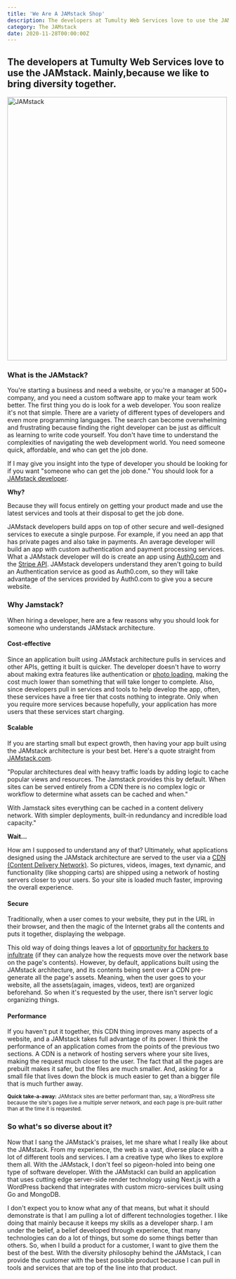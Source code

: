 ```yaml
---
title: 'We Are A JAMstack Shop'
description: The developers at Tumulty Web Services love to use the JAMstack.
category: The JAMstack
date: 2020-11-28T00:00:00Z
---
```


## The developers at Tumulty Web Services love to use the JAMstack. Mainly,because we like to bring diversity together.

<img src="https://res.cloudinary.com/cloudinary-marketing/image/upload/c_fill,w_500/dpr_1.0,f_auto,fl_lossy,q_auto/v1/Web_Assets/blog/JAMstack-Delivers-v1.png" width="500" height="600" alt="JAMstack" />

### What is the JAMstack?

You're starting a business and need a website, or you're a manager at 500+ company, and you need a custom software app to make your team work better. The first thing you do is look for a web developer. You soon realize it's not that simple. There are a variety of different types of developers and even more programming languages. The search can become overwhelming and frustrating because finding the right developer can be just as difficult as learning to write code yourself. You don't have time to understand the complexities of navigating the web development world. You need someone quick, affordable, and who can get the job done.

If I may give you insight into the type of developer you should be looking for if you want "someone who can get the job done." You should look for a [JAMstack developer](https://jamstack.wtf/).

**Why?**

Because they will focus entirely on getting your product made and use the latest services and tools at their disposal to get the job done. 

JAMstack developers build apps on top of other secure and well-designed services to execute a single purpose. For example, if you need an app that has private pages and also take in payments. An average developer will build an app with custom authentication and payment processing services. What a JAMstack developer will do is create an app using [Auth0.com](https://auth0.com/) and the [Stripe API](https://stripe.com/). JAMstack developers understand they aren't going to build an Authentication service as good as Auth0.com, so they will take advantage of the services provided by Auth0.com to give you a secure website.

### Why Jamstack?

When hiring a developer, here are a few reasons why you should look for someone who understands JAMstack architecture.

#### Cost-effective

Since an application built using JAMstack architecture pulls in services and other APIs, getting it built is quicker. The developer doesn't have to worry about making extra features like authentication or [photo loading](http://cloudinary.com/), making the cost much lower than something that will take longer to complete. Also, since developers pull in services and tools to help develop the app, often, these services have a free tier that costs nothing to integrate. Only when you require more services because hopefully, your application has more users that these services start charging.

#### Scalable

If you are starting small but expect growth, then having your app built using the JAMstack architecture is your best bet. Here's a quote straight from [JAMstack.com](https://jamstack.org/why-jamstack/).

"Popular architectures deal with heavy traffic loads by adding logic to cache popular views and resources. The Jamstack provides this by default. When sites can be served entirely from a CDN there is no complex logic or workflow to determine what assets can be cached and when."

With Jamstack sites everything can be cached in a content delivery network. With simpler deployments, built-in redundancy and incredible load capacity."

**Wait...**

How am I supposed to understand any of that? Ultimately, what applications designed using the JAMstack architecture are served to the user via a [CDN (Content Delivery Network)](https://www.cloudflare.com/learning/cdn/what-is-a-cdn/). So pictures, videos, images, text dynamic, and functionality (like shopping carts) are shipped using a network of hosting servers closer to your users. So your site is loaded much faster, improving the overall experience.

#### Secure

Traditionally, when a user comes to your website, they put in the URL in their browser, and then the magic of the Internet grabs all the contents and puts it together, displaying the webpage. 

This old way of doing things leaves a lot of [opportunity for hackers to infultrate](https://owasp.org/www-community/attacks/xss/) (if they can analyze how the requests move over the network base on the page's contents). However, by default, applications built using the JAMstack architecture, and its contents being sent over a CDN pre-generate all the page's assets. Meaning, when the user goes to your website, all the assets(again, images, videos, text) are organized beforehand. So when it's requested by the user, there isn't server logic organizing things. 

#### Performance

If you haven't put it together, this CDN thing improves many aspects of a website, and a JAMstack takes full advantage of its power. I think the performance of an application comes from the points of the previous two sections. A CDN is a network of hosting servers where your site lives, making the request much closer to the user. The fact that all the pages are prebuilt makes it safer, but the files are much smaller. And, asking for a small file that lives down the block is much easier to get than a bigger file that is much further away. 

<sup>**Quick take-a-away:** JAMstack sites are better performant than, say, a WordPress site because the site's pages live a multiple server network, and each page is pre-built rather than at the time it is requested.</sup>

### So what's so diverse about it?

Now that I sang the JAMstack's praises, let me share what I really like about the JAMstack. From my experience, the web is a vast, diverse place with a lot of different tools and services. I am a creative type who likes to explore them all. With the JAMstack, I don't feel so pigeon-holed into being one type of software developer. With the JAMstackI can build an application that uses cutting edge server-side render technology using Next.js with a WordPress backend that integrates with custom micro-services built using Go and MongoDB.

I don't expect you to know what any of that means, but what it should demonstrate is that I am pulling a lot of different technologies together. I like doing that mainly because it keeps my skills as a developer sharp. I am under the belief, a belief developed through experience, that many technologies can do a lot of things, but some do some things better than others. So, when I build a product for a customer, I want to give them the best of the best. With the diversity philosophy behind the JAMstack, I can provide the customer with the best possible product because I can pull in tools and services that are top of the line into that product.